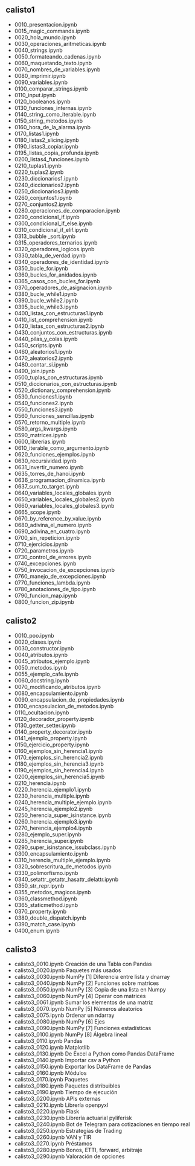 ## calisto1
* 0010_presentacion.ipynb
* 0015_magic_commands.ipynb
* 0020_hola_mundo.ipynb
* 0030_operaciones_aritmeticas.ipynb
* 0040_strings.ipynb
* 0050_formateando_cadenas.ipynb
* 0060_maquetando_texto.ipynb
* 0070_nombres_de_variables.ipynb
* 0080_imprimir.ipynb
* 0090_variables.ipynb
* 0100_comparar_strings.ipynb
* 0110_input.ipynb
* 0120_booleanos.ipynb
* 0130_funciones_internas.ipynb
* 0140_string_como_iterable.ipynb
* 0150_string_metodos.ipynb
* 0160_hora_de_la_alarma.ipynb
* 0170_listas1.ipynb
* 0180_listas2_slicing.ipynb
* 0190_listas3_copiar.ipynb
* 0195_listas_copia_profunda.ipynb
* 0200_listas4_funciones.ipynb
* 0210_tuplas1.ipynb
* 0220_tuplas2.ipynb
* 0230_diccionarios1.ipynb
* 0240_diccionarios2.ipynb
* 0250_diccionarios3.ipynb
* 0260_conjuntos1.ipynb
* 0270_conjuntos2.ipynb
* 0280_operaciones_de_comparacion.ipynb
* 0290_condicional_if.ipynb
* 0300_condicional_if_else.ipynb
* 0310_condicional_if_elif.ipynb
* 0313_bubble _sort.ipynb
* 0315_operadores_ternarios.ipynb
* 0320_operadores_logicos.ipynb
* 0330_tabla_de_verdad.ipynb
* 0340_operadores_de_identidad.ipynb
* 0350_bucle_for.ipynb
* 0360_bucles_for_anidados.ipynb
* 0365_casos_con_bucles_for.ipynb
* 0370_operadores_de_asignacion.ipynb
* 0380_bucle_while1.ipynb
* 0390_bucle_while2.ipynb
* 0395_bucle_while3.ipynb
* 0400_listas_con_estructuras1.ipynb
* 0410_list_comprehension.ipynb
* 0420_listas_con_estructuras2.ipynb
* 0430_conjuntos_con_estructuras.ipynb
* 0440_pilas_y_colas.ipynb
* 0450_scripts.ipynb
* 0460_aleatorios1.ipynb
* 0470_aleatorios2.ipynb
* 0480_contar_si.ipynb
* 0490_join.ipynb
* 0500_tuplas_con_estructuras.ipynb
* 0510_diccionarios_con_estructuras.ipynb
* 0520_dictionary_comprehension.ipynb
* 0530_funciones1.ipynb
* 0540_funciones2.ipynb
* 0550_funciones3.ipynb
* 0560_funciones_sencillas.ipynb
* 0570_retorno_multiple.ipynb
* 0580_args_kwargs.ipynb
* 0590_matrices.ipynb
* 0600_librerias.ipynb
* 0610_iterable_como_argumento.ipynb
* 0620_funciones_ejemplos.ipynb
* 0630_recursividad.ipynb
* 0631_invertir_numero.ipynb
* 0635_torres_de_hanoi.ipynb
* 0636_programacion_dinamica.ipynb
* 0637_sum_to_target.ipynb
* 0640_variables_locales_globales.ipynb
* 0650_variables_locales_globales2.ipynb
* 0660_variables_locales_globales3.ipynb
* 0665_scope.ipynb
* 0670_by_reference_by_value.ipynb
* 0680_adivina_el_numero.ipynb
* 0690_adivina_en_cuatro.ipynb
* 0700_sin_repeticion.ipynb
* 0710_ejercicios.ipynb
* 0720_parametros.ipynb
* 0730_control_de_errores.ipynb
* 0740_excepciones.ipynb
* 0750_invocacion_de_excepciones.ipynb
* 0760_manejo_de_excepciones.ipynb
* 0770_funciones_lambda.ipynb
* 0780_anotaciones_de_tipo.ipynb
* 0790_funcion_map.ipynb
* 0800_funcion_zip.ipynb

## calisto2
* 0010_poo.ipynb
* 0020_clases.ipynb
* 0030_constructor.ipynb
* 0040_atributos.ipynb
* 0045_atributos_ejemplo.ipynb
* 0050_metodos.ipynb
* 0055_ejemplo_cafe.ipynb
* 0060_docstring.ipynb
* 0070_modificando_atributos.ipynb
* 0080_encapsulamiento.ipynb
* 0090_encapsulacion_de_propiedades.ipynb
* 0100_encapsulacion_de_metodos.ipynb
* 0110_ocultacion.ipynb
* 0120_decorador_property.ipynb
* 0130_getter_setter.ipynb
* 0140_property_decorator.ipynb
* 0141_ejemplo_property.ipynb
* 0150_ejercicio_property.ipynb
* 0160_ejemplos_sin_herencia1.ipynb
* 0170_ejemplos_sin_herencia2.ipynb
* 0180_ejemplos_sin_herencia3.ipynb
* 0190_ejemplos_sin_herencia4.ipynb
* 0200_ejemplos_sin_herencia5.ipynb
* 0210_herencia.ipynb
* 0220_herencia_ejemplo1.ipynb
* 0230_herencia_multiple.ipynb
* 0240_herencia_multiple_ejemplo.ipynb
* 0245_herencia_ejemplo2.ipynb
* 0250_herencia_super_isinstance.ipynb
* 0260_herencia_ejemplo3.ipynb
* 0270_herencia_ejemplo4.ipynb
* 0280_ejemplo_super.ipynb
* 0285_herencia_super.ipynb
* 0290_super_isinstance_issubclass.ipynb
* 0300_encapsulamiento.ipynb
* 0310_herencia_multiple_ejemplo.ipynb
* 0320_sobrescritura_de_metodos.ipynb
* 0330_polimorfismo.ipynb
* 0340_setattr_getattr_hasattr_delattr.ipynb
* 0350_str_repr.ipynb
* 0355_metodos_magicos.ipynb
* 0360_classmethod.ipynb
* 0365_staticmethod.ipynb
* 0370_property.ipynb
* 0380_double_dispatch.ipynb
* 0390_match_case.ipynb
* 0400_enum.ipynb

## calisto3
* calisto3_0010.ipynb Creación de una Tabla con Pandas
* calisto3_0020.ipynb Paquetes más usados
* calisto3_0030.ipynb NumPy [1] Diferencia entre lista y dnarray
* calisto3_0040.ipynb NumPy [2] Funciones sobre matrices
* calisto3_0050.ipynb NumPy [3] Copia de una lista en Numpy
* calisto3_0060.ipynb NumPy [4] Operar con matrices
* calisto3_0061.ipynb Sumar los elementos de una matriz
* calisto3_0070.ipynb NumPy [5] Números aleatorios
* calisto3_0075.ipynb Ordenar un ndarray
* calisto3_0080.ipynb NumPy [6] Ejes
* calisto3_0090.ipynb NumPy [7] Funciones estadísticas
* calisto3_0100.ipynb NumPy [8] Álgebra lineal
* calisto3_0110.ipynb Pandas
* calisto3_0120.ipynb Matplotlib
* calisto3_0130.ipynb De Excel a Python como Pandas DataFrame
* calisto3_0140.ipynb Importar csv a Python
* calisto3_0150.ipynb Exportar los DataFrame de Pandas
* calisto3_0160.ipynb Módulos
* calisto3_0170.ipynb Paquetes
* calisto3_0180.ipynb Paquetes distribuibles
* calisto3_0190.ipynb Tiempo de ejecución
* calisto3_0200.ipynb APIs externas
* calisto3_0210.ipynb Librería openpyxl
* calisto3_0220.ipynb Flask
* calisto3_0230.ipynb Librería actuarial pyliferisk
* calisto3_0240.ipynb Bot de Telegram para cotizaciones en tiempo real
* calisto3_0250.ipynb Estrategias de Trading
* calisto3_0260.ipynb VAN y TIR
* calisto3_0270.ipynb Préstamos
* calisto3_0280.ipynb Bonos, ETTI, forward, arbitraje
* calisto3_0290.ipynb Valoración de opciones
